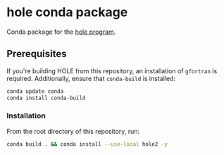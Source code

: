# hole conda package

Conda package for the [hole program](http://www.holeprogram.org).

## Prerequisites

If you're building HOLE from this repository, an installation of `gfortran` is required.
Additionally, ensure that `conda-build` is installed:

```bash
conda update conda
conda install conda-build
```

### Installation

From the root directory of this repository, run:

```bash
conda build . && conda install --use-local hole2 -y
```